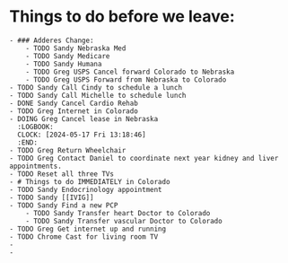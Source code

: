 # Things to do before we leave:
	- ### Adderes Change:
		- TODO Sandy Nebraska Med
		- TODO Sandy Medicare
		- TODO Sandy Humana
		- TODO Greg USPS Cancel forward Colorado to Nebraska
		- TODO Greg USPS Forward from Nebraska to Colorado
	- TODO Sandy Call Cindy to schedule a lunch
	- TODO Sandy Call Michelle to schedule lunch
	- DONE Sandy Cancel Cardio Rehab
	- TODO Greg Internet in Colorado
	- DOING Greg Cancel lease in Nebraska
	  :LOGBOOK:
	  CLOCK: [2024-05-17 Fri 13:18:46]
	  :END:
	- TODO Greg Return Wheelchair
	- TODO Greg Contact Daniel to coordinate next year kidney and liver appointments.
	- TODO Reset all three TVs
	- # Things to do IMMEDIATELY in Colorado
	- TODO Sandy Endocrinology appointment
	- TODO Sandy [[IVIG]]
	- TODO Sandy Find a new PCP
		- TODO Sandy Transfer heart Doctor to Colorado
		- TODO Sandy Transfer vascular Doctor to Colorado
	- TODO Greg Get internet up and running
	- TODO Chrome Cast for living room TV
	-
	-